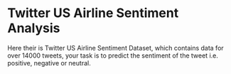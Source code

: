# Twitter US Airline Sentiment Analysis

Here their is Twitter US Airline Sentiment Dataset, which contains data for over 14000 tweets, your task is to predict the sentiment of the tweet i.e. positive, negative or neutral.

